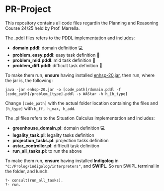 # PR-Project

This repository contains all code files regardin the Planning and Reasoning Course 24/25 held by Prof. Marrella.

The .pddl files refers to the PDDL implementation and includes:
- **domain.pddl**: domain definition 💻
- **problem_easy.pddl**: easy task definition 🥉
- **problem_mid.pddl**: mid task definition 🥈
- **problem_diff.pddl**: difficult task definition 🥇

To make them run, **ensure** having installed [enhsp-20.jar](https://drive.google.com/file/d/1GfVLQNEgeeNnNeI6HkrCtAUrrSzdSW8g/view?usp=sharing), then run, where the jar is, the following:

```
java -jar enhsp-20.jar -o [code_path]/domain.pddl -f [code_path]/problem_[type].pddl -s WAStar -h h_[h_type]
```
Change ```[code_path]``` with the actual folder location containing the files and ```[h_type]``` with ```h_ff, h_max, h_add```.


The .pl files refers to the Situation Calculus implementation and includes:
- **greenhouse_domain.pl**: domain definition 💻
- **legality_task.pl**: legality tasks definition 
- **projection_tasks.pl**: projection tasks definition 
- **astar_controller.pl**: difficult task definition
- **run_all_tasks.pl**: to run the above

To make them run, **ensure** having installed **Indigolog** in ```"C:/Prolog/indigolog/interpreters"```, and **SWIPL**. So run SWIPL terminal in the folder, and lunch:

```
?- consult(run_all_tasks).
?- run.
```
